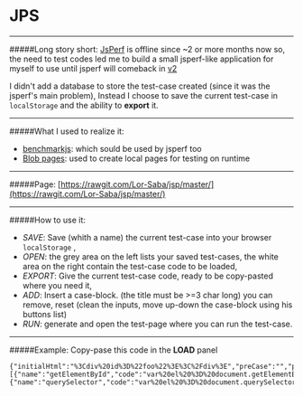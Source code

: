 # JPS 
__________________________

#####Long story short: 
[JsPerf](https://jsperf.com/) is offline since ~2 or more months now so, the need to test codes led me to build a small jsperf-like application for myself to use until jsperf will comeback in [v2](https://github.com/jsperf/jsperf.com)

I didn't add a database to store the test-case created (since it was the jsperf's main problem), 
Instead I choose to save the current test-case in `localStorage` and the ability to **export** it. 

__________________________
#####What I used to realize it:
 - [benchmarkjs](https://benchmarkjs.com/): which sould be used by jsperf too
 - [Blob pages](https://developer.mozilla.org/en-US/docs/Web/API/Blob): used to create local pages for testing on runtime
 
__________________________
#####Page: [https://rawgit.com/Lor-Saba/jsp/master/](https://rawgit.com/Lor-Saba/jsp/master/)

__________________________
#####How to use it:
 - _SAVE_: Save (whith a name) the current test-case into your browser `localStorage` ,
 - _OPEN_: the grey area on the left lists your saved test-cases, the white area on the right contain the test-case code to be loaded,
 - _EXPORT_: Give the current test-case code, ready to be copy-pasted where you need it,
 - _ADD_: Insert a case-block. (the title must be >=3 char long)  you can remove, reset (clean the inputs, move up-down the case-block using his buttons list)
 - _RUN_: generate and open the test-page where you can run the test-case.


__________________________
#####Example:
Copy-pase this code in the **LOAD** panel 
```
{"initialHtml":"%3Cdiv%20id%3D%22foo%22%3E%3C%2Fdiv%3E","preCase":"","postCase":"","cases":[{"name":"getElementById","code":"var%20el%20%3D%20document.getElementById(%22foo%22)%3B"},{"name":"querySelector","code":"var%20el%20%3D%20document.querySelector(%22%23foo%22)%3B"}]}
```
